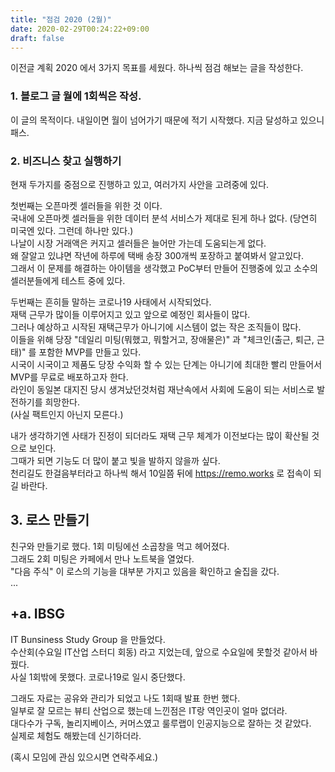```yaml
---
title: "점검 2020 (2월)"
date: 2020-02-29T00:24:22+09:00
draft: false
---
```


이전글 계획 2020 에서 3가지 목표를 세웠다.
하나씩 점검 해보는 글을 작성한다.

### 1. 블로그 글 월에 1회씩은 작성.
이 글의 목적이다. 내일이면 월이 넘어가기 때문에 적기 시작했다.
지금 달성하고 있으니 패스.

### 2. 비즈니스 찾고 실행하기
현재 두가지를 중점으로 진행하고 있고, 여러가지 사안을 고려중에 있다.

첫번째는 오픈마켓 셀러들을 위한 것 이다.  
국내에 오픈마켓 셀러들을 위한 데이터 분석 서비스가 제대로 된게 하나 없다.
(당연히 미국엔 있다. 그런데 하나만 있다.)  
나날이 시장 거래액은 커지고 셀러들은 늘어만 가는데 도움되는게 없다.  
왜 잘알고 있냐면 작년에 하루에 택배 송장 300개씩 포장하고 붙여봐서 알고있다.  
그래서 이 문제를 해결하는 아이템을 생각했고 PoC부터 만들어 진행중에 있고 소수의 셀러분들에게 테스트 중에 있다.  

두번째는 흔히들 말하는 코로나19 사태에서 시작되었다.  
재택 근무가 많이들 이루어지고 있고 앞으로 예정인 회사들이 많다.  
그러나 예상하고 시작된 재택근무가 아니기에 시스템이 없는 작은 조직들이 많다.  
이들을 위해 당장 "데일리 미팅(뭐했고, 뭐할거고, 장애물은)" 과 "체크인(출근, 퇴근, 근태)" 를 포함한 MVP를 만들고 있다.  
시국이 시국이고 제품도 당장 수익화 할 수 있는 단계는 아니기에 최대한 빨리 만들어서 MVP를 무료로 배포하고자 한다.   
라인이 동일본 대지진 당시 생겨났던것처럼 재난속에서 사회에 도움이 되는 서비스로 발전하기를 희망한다.  
(사실 팩트인지 아닌지 모른다.) 

내가 생각하기엔 사태가 진정이 되더라도 재택 근무 체계가 이전보다는 많이 확산될 것으로 보인다.  
그때가 되면 기능도 더 많이 붙고 빛을 발하지 않을까 싶다.  
천리길도 한걸음부터라고 하나씩 해서 10일쯤 뒤에 https://remo.works 로 접속이 되길 바란다.

## 3. 로스 만들기
친구와 만들기로 했다. 1회 미팅에선 소곱창을 먹고 헤어졌다.  
그래도 2회 미팅은 카페에서 만나 노트북을 열었다.  
"다음 주식" 이 로스의 기능을 대부분 가지고 있음을 확인하고 술집을 갔다.  
...


## +a. IBSG
IT Bunsiness Study Group 을 만들었다.  
수산회(수요일 IT산업 스터디 회동) 라고 지었는데, 앞으로 수요일에 못할것 같아서 바꿨다.  
사실 1회밖에 못했다. 코로나19로 일시 중단했다.  

그래도 자료는 공유와 관리가 되었고 나도 1회때 발표 한번 했다.  
일부로 잘 모르는 뷰티 산업으로 했는데 느낀점은 IT랑 역인곳이 얼마 없더라.  
대다수가 구독, 놀리지베이스, 커머스였고 룰루랩이 인공지능으로 잘하는 것 같았다.  
실제로 체험도 해봤는데 신기하더라.

(혹시 모임에 관심 있으시면 연락주세요.)

